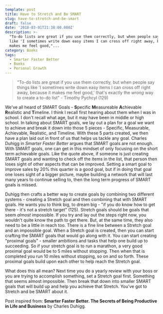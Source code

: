 ```yaml
---
template: post
title: Have to Stretch and Be SMART
slug: have-to-stretch-and-be-smart
draft: false
date: '2018-03-01T21:38:00.000Z'
description: >-
  "To-do lists are great if you use them correctly, but when people say things
  like 'I sometimes write down easy items I can cross off right away, because it
  makes me feel good,"...
category: Books
tags:
  - Smarter Faster Better
  - Books
  - Personal Growth
---
```


> "To-do lists are great if you use them correctly, but when people say things like 'I sometimes write down easy items I can cross off right away, because it makes me feel good,' that's exactly the *wrong* way to create a to-do list" - Timothy Pychcyl (129)

We've all heard of SMART Goals - **S**pecific **M**easureable **A**chievable **R**ealistic and **T**imeline. I think I recall first hearing about them when I was in school. I don't recall what age, but it may have been in middle or high school. In talking about SMART goals, we lay out a plan for a goal we want to achieve and break it down into those 5 pieces - Specific, Measurable, Achievable, Realistic, and Timeline. With these 5 parts created, we then have a plan laid out in front of us that helps us tackle any goal. Charles Duhigg in *Smarter Faster Better* argues that SMART goals are not enough. With SMART goals, one can get in this mindset of only focusing on the short term achievable goals. Like the quote above, if someone is just creating SMART goals and wanting to check off the items in the list, that person then loses sight of other aspects that can be improved. Setting a smart goal to improve sales by 20% this quarter is a good goal, but if in doing that goal one loses sight of a bigger picture, maybe building a network that will last many years to continue selling to, then the long term progress of SMART goals is missed.

Duhigg then crafts a better way to create goals by combining two different systems - creating a Stretch goal and then combining that with SMART goals. He wants you to think big, to dream big - "if you do know how to get there - it's not a stretch target" (125). Stretch goals should be goals that seem *almost* impossible. If you try and lay out the steps right now, you wouldn't quite know the path to get there. But, at the same time, they also need to be a little in reach too. There is a fine line between a Stretch goal and an impossible goal. When a Stretch goal is created, then you can start crafting the SMART goals that would go along with it. You can start creating "proximal goals" - smaller ambitions and tasks that help one build up to succeeding. So if your stretch goal is to run a marathon, a very good proximal goal would be to 5 miles without stopping. Then when that is completed you run 10 miles without stopping, so on and so forth. These proximal goals build upon each other to help reach the Stretch goal.

What does this all mean? Next time you do a yearly review with your boss or you are trying to accomplish something, set a Stretch goal first. Something that seems almost impossible. Then break that down into smaller SMART goals that will build up and help you achieve that Stretch. You've got to Stretch and be SMART about it.

Post inspired from: **Smarter Faster Better. The Secrets of Being Productive in Life and Business** by Charles Duhigg.
